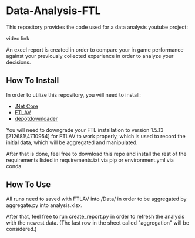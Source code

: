 # Data-Analysis-FTL
This repository provides the code used for a data analysis youtube project:

 video link

 An excel report is created in order to compare your in game performance against your previously collected experience in order to analyze your decisions.

## How To Install

In order to utilize this repository, you will need to install:
* [.Net Core](https://dotnet.microsoft.com/download/dotnet-core)
* [FTLAV](https://github.com/Niels-NTG/FTLAV)
* [depotdownloader](https://github.com/SteamRE/DepotDownloader)  

You will need to downgrade your FTL installation to version 1.5.13 [212681\4710954] for FTLAV to work properly, which is used to record the initial data, which will be aggregated and manipulated.

After that is done, feel free to download this repo and install the rest of the requirements listed in requirements.txt via pip or environment.yml via conda.

## How To Use

All runs need to saved with FTLAV into /Data/ in order to be aggregated by aggregate.py into analysis.xlsx.

After that, feel free to run create_report.py in order to refresh the analysis with the newest data. (The last row in the sheet called "aggregation" will be considered.)
